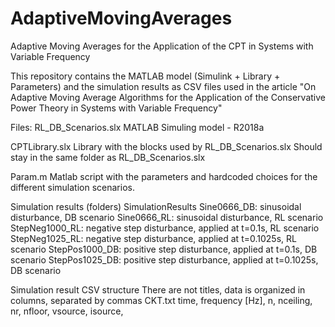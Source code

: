 # AdaptiveMovingAverages
Adaptive Moving Averages for the Application of the CPT in Systems with Variable Frequency

This repository contains the MATLAB model (Simulink + Library + Parameters) and the simulation results as CSV files used in the article "On Adaptive Moving Average Algorithms for the Application of the Conservative Power Theory in Systems with Variable Frequency"

Files:
  RL_DB_Scenarios.slx
    MATLAB Simuling model - R2018a

  CPTLibrary.slx
    Library with the blocks used by RL_DB_Scenarios.slx
    Should stay in the same folder as RL_DB_Scenarios.slx
    
  Param.m
    Matlab script with the parameters and hardcoded choices for the different simulation scenarios.
    
Simulation results (folders)
  SimulationResults
    Sine0666_DB: sinusoidal disturbance, DB scenario
    Sine0666_RL: sinusoidal disturbance, RL scenario
    StepNeg1000_RL: negative step disturbance, applied at t=0.1s, RL scenario
    StepNeg1025_RL: negative step disturbance, applied at t=0.1025s, RL scenario
    StepPos1000_DB: positive step disturbance, applied at t=0.1s, DB scenario
    StepPos1025_DB: positive step disturbance, applied at t=0.1025s, DB scenario
    
Simulation result CSV structure
  There are not titles, data is organized in columns, separated by commas
  CKT.txt
    time, frequency [Hz], n, nceiling, nr, nfloor, vsource, isource,  
      
